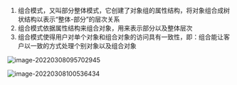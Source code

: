 1. 组合模式，又叫部分整体模式，它创建了对象组的属性结构，将对象组合成树状结构以表示“整体-部分”的层次关系
2. 组合模式依据属性结构来组合对象，用来表示部分以及整体层次
3. 组合模式使得用户对单个对象和组合对象的访问具有一致性，即：组合能让客户以一致的方式处理个别对象以及组合对象



![image-20220308095702945](C:\Users\46305\AppData\Roaming\Typora\typora-user-images\image-20220308095702945.png)

![image-20220308100536434](C:\Users\46305\AppData\Roaming\Typora\typora-user-images\image-20220308100536434.png)


